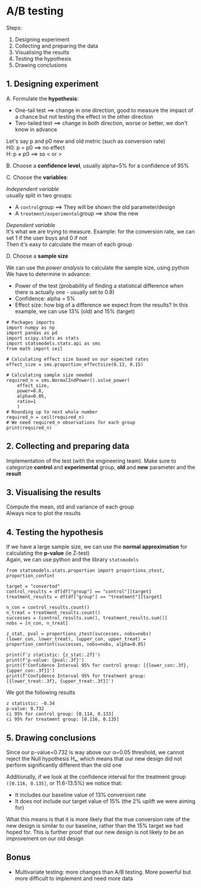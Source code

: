 # A/B testing

Steps:
1. Designing experiment
2. Collecting and preparing the data
3. Visualising the results
4. Testing the hypothesis
5. Drawing conclusions

## 1. Designing experiment

A. Formulate the **hypothesis**:
- One-tail test ==> change in one direction, good to measure the impact of a chance but not testing the effect in the other direction
- Two-tailed test ==> change in both direction, worse or better, we don't know in advance

Let's say p and p0 new and old metric (such as conversion rate)
<br>H0: p = p0 ==> no effect
<br>H: p ≠ p0 ==> so < or >

B. Choose a **confidence level**, usually alpha=5% for a confidence of 95%

C. Choose the **variables**: 

*Independent variable*
<br>usually split in two groups:
- A ```control```group ==> They will be shown the old parameter/design 
- A ```treatment/experimental```group ==> show the new

*Dependent variable*
<br>It's what we are trying to measure. Example: for the conversion rate, we can set 1 if the user buys and 0 if not
<br>Then it's easy to calculate the mean of each group

D. Choose a **sample size**

We can use the *power analysis* to calculate the sample size, using python
<br>We have to determine in advance:
- Power of the test (probability of finding a statistical difference when there is actually one - usually set to 0.8)
- Confidence: alpha = 5%
- Effect size: how big of a difference we expect from the results? In this example, we can use 13% (old) and 15% (target)


```
# Packages imports
import numpy as np
import pandas as pd
import scipy.stats as stats
import statsmodels.stats.api as sms
from math import ceil

# Calculating effect size based on our expected rates
effect_size = sms.proportion_effectsize(0.13, 0.15)    

# Calculating sample size needed
required_n = sms.NormalIndPower().solve_power(
    effect_size, 
    power=0.8, 
    alpha=0.05, 
    ratio=1
    )                                                  
# Rounding up to next whole number                          
required_n = ceil(required_n)                          
# We need required_n observations for each group
print(required_n)
```

## 2. Collecting and preparing data

Implementation of the test (with the engineering team). Make sure to categorize **control** and **experimental** group, **old** and **new** parameter and the **result**

## 3. Visualising the results

Compute the mean, std and variance of each group
<br>Always nice to plot the results

## 4. Testing the hypothesis

If we have a large sample size, we can use the **normal approximation** for calculating the **p-value** (ie Z-test)
<br>Again, we can use python and the library `statsmodels`


```
from statsmodels.stats.proportion import proportions_ztest, proportion_confint

target = "converted"
control_results = df[df["group"] == "control"][target]
treatment_results = df[df["group"] == "treatment"][target]

n_con = control_results.count()
n_treat = treatment_results.count()
successes = [control_results.sum(), treatment_results.sum()]
nobs = [n_con, n_treat]

z_stat, pval = proportions_ztest(successes, nobs=nobs)
(lower_con, lower_treat), (upper_con, upper_treat) = proportion_confint(successes, nobs=nobs, alpha=0.05)

print(f'z statistic: {z_stat:.2f}')
print(f'p-value: {pval:.3f}')
print(f'Confidence Interval 95% for control group: [{lower_con:.3f}, {upper_con:.3f}]')
print(f'Confidence Interval 95% for treatment group: [{lower_treat:.3f}, {upper_treat:.3f}]')
```

We got the following results

```
z statistic: -0.34
p-value: 0.732
ci 95% for control group: [0.114, 0.133]
ci 95% for treatment group: [0.116, 0.135]
```


## 5. Drawing conclusions

Since our p-value=0.732 is way above our α=0.05 threshold, we cannot reject the Null hypothesis Hₒ, which means that our new design did not perform significantly different than the old one

Additionally, if we look at the confidence interval for the treatment group `([0.116, 0.135]`, or 11.6-13.5%) we notice that:
- It includes our baseline value of 13% conversion rate
- It does not include our target value of 15% (the 2% uplift we were aiming for)

What this means is that it is more likely that the true conversion rate of the new design is similar to our baseline, rather than the 15% target we had hoped for. This is further proof that our new design is not likely to be an improvement on our old design


## Bonus

- Multivariate testing: more changes than A/B testing. More powerful but more difficult to implement and need more data

